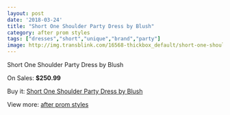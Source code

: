 ```yaml
---
layout: post
date: '2018-03-24'
title: "Short One Shoulder Party Dress by Blush"
category: after prom styles
tags: ["dresses","short","unique","brand","party"]
image: http://img.transblink.com/16568-thickbox_default/short-one-shoulder-party-dress-by-blush.jpg
---
```

Short One Shoulder Party Dress by Blush

On Sales: **$250.99**
<a href="https://www.transblink.com/en/after-prom-styles/5238-short-one-shoulder-party-dress-by-blush.html"><amp-img layout="responsive" width="600" height="600" src="//img.transblink.com/16568-thickbox_default/short-one-shoulder-party-dress-by-blush.jpg" alt="Short One Shoulder Party Dress by Blush 0" /></a>
<a href="https://www.transblink.com/en/after-prom-styles/5238-short-one-shoulder-party-dress-by-blush.html"><amp-img layout="responsive" width="600" height="600" src="//img.transblink.com/16569-thickbox_default/short-one-shoulder-party-dress-by-blush.jpg" alt="Short One Shoulder Party Dress by Blush 1" /></a>

Buy it: [Short One Shoulder Party Dress by Blush](https://www.transblink.com/en/after-prom-styles/5238-short-one-shoulder-party-dress-by-blush.html "Short One Shoulder Party Dress by Blush")

View more: [after prom styles](https://www.transblink.com/en/55-after-prom-styles "after prom styles")